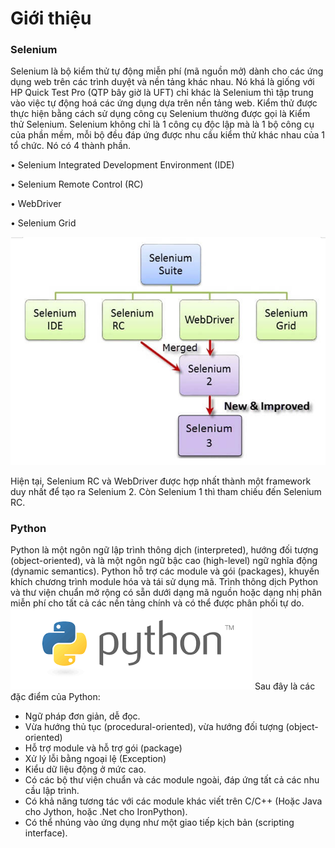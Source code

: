 # Giới thiệu 
### Selenium
Selenium là bộ kiểm thử tự động miễn phí (mã nguồn mở) dành cho các ứng dụng web trên các trình duyệt và nền tảng khác nhau. Nó khá là giống với HP Quick Test Pro (QTP bây giờ là UFT) chỉ khác là Selenium thì tập trung vào việc tự động hoá các ứng dụng dựa trên nền tảng web. Kiểm thử được thực hiện bằng cách sử dụng công cụ Selenium thường được gọi là Kiểm thử Selenium. Selenium không chỉ là 1 công cụ độc lập mà là 1 bộ công cụ của phần mềm, mỗi bộ đều đáp ứng được nhu cầu kiểm thử khác nhau của 1 tổ chức. Nó có 4 thành phần.

•	Selenium Integrated Development Environment (IDE)

•	Selenium Remote Control (RC)

•	WebDriver

•	Selenium Grid

![anh1](/img/a1)  

Hiện tại, Selenium RC và WebDriver được hợp nhất thành một framework duy nhất để tạo ra Selenium 2. Còn Selenium 1 thì tham chiếu đến Selenium RC.
### Python  
Python là một ngôn ngữ lập trình thông dịch (interpreted), hướng đối tượng (object-oriented), và là một ngôn ngữ bậc cao (high-level)  ngữ nghĩa động (dynamic semantics). Python hỗ trợ các module và gói (packages), khuyến khích chương trình module hóa và tái sử dụng mã. Trình thông dịch Python và thư viện chuẩn mở rộng có sẵn dưới dạng mã nguồn hoặc dạng nhị phân miễn phí cho tất cả các nền tảng chính và có thể được phân phối tự do.
![anh1](/img/a2.png)
Sau đây là các đặc điểm của Python:
- Ngữ pháp đơn giản, dễ đọc.
- Vừa hướng thủ tục (procedural-oriented), vừa hướng đối tượng (object-oriented)
- Hỗ trợ module và hỗ trợ gói (package)
- Xử lý lỗi bằng ngoại lệ (Exception)
- Kiểu dữ liệu động ở mức cao.
- Có các bộ thư viện chuẩn và các module ngoài, đáp ứng tất cả các nhu cầu lập trình.
- Có khả năng tương tác với các module khác viết trên C/C++ (Hoặc Java cho Jython, hoặc .Net cho IronPython).
- Có thể nhúng vào ứng dụng như một giao tiếp kịch bản (scripting interface).